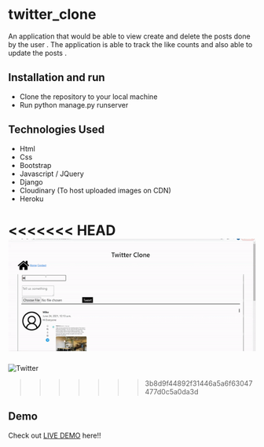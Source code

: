 # twitter_clone


An application that would be able to view create and delete the posts done by the user . 
The application is able to track the like counts and also able to update the posts  .


## Installation  and run

* Clone the repository to your local machine
* Run python manage.py runserver  


## Technologies Used
* Html
* Css
* Bootstrap
* Javascript / JQuery
* Django
* Cloudinary (To host uploaded images on CDN)
* Heroku


<<<<<<< HEAD
![Twitter](./gif/ezgif.com-gif-maker.gif)
=======
![Twitter](gif\gzgif.com-gif-maker.gif)
>>>>>>> 3b8d9f44892f31446a5a6f63047477d0c5a0da3d

## Demo 
Check out [LIVE DEMO](https://heena-twitterclone.herokuapp.com/) here!!
